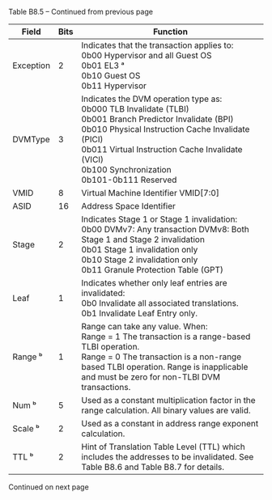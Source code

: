 Table B8.5 – Continued from previous page

| Field     | Bits | Function                                                                                                                                                                                                                                                                                     |
|-----------|------|----------------------------------------------------------------------------------------------------------------------------------------------------------------------------------------------------------------------------------------------------------------------------------------------|
| Exception | 2    | Indicates that the transaction applies to: </br> 0b00 Hypervisor and all Guest OS </br> 0b01 EL3 ᵃ </br> 0b10 Guest OS </br> 0b11 Hypervisor                                                                                                                                                 |
| DVMType   | 3    | Indicates the DVM operation type as: </br> 0b000 TLB Invalidate (TLBI) </br> 0b001 Branch Predictor Invalidate (BPI) </br> 0b010 Physical Instruction Cache Invalidate (PICI) </br> 0b011 Virtual Instruction Cache Invalidate (VICI) </br> 0b100 Synchronization </br> 0b101-0b111 Reserved |
| VMID      | 8    | Virtual Machine Identifier VMID[7:0]                                                                                                                                                                                                                                                         |
| ASID      | 16   | Address Space Identifier                                                                                                                                                                                                                                                                     |
| Stage     | 2    | Indicates Stage 1 or Stage 1 invalidation: </br> 0b00 DVMv7: Any transaction DVMv8: Both Stage 1 and Stage 2 invalidation </br> 0b01 Stage 1 invalidation only </br> 0b10 Stage 2 invalidation only </br> 0b11 Granule Protection Table (GPT)                                                |
| Leaf      | 1    | Indicates whether only leaf entries are invalidated: </br> 0b0 Invalidate all associated translations. </br> 0b1 Invalidate Leaf Entry only.                                                                                                                                                 |
| Range ᵇ   | 1    | Range can take any value. When: </br> Range = 1 The transaction is a range-based TLBI operation. </br> Range = 0 The transaction is a non-range based TLBI operation. Range is inapplicable and must be zero for non-TLBI DVM transactions.                                                  |
| Num ᵇ     | 5    | Used as a constant multiplication factor in the range calculation. All binary values are valid.                                                                                                                                                                                              |
| Scale ᵇ   | 2    | Used as a constant in address range exponent calculation.                                                                                                                                                                                                                                    |
| TTL ᵇ     | 2    | Hint of Translation Table Level (TTL) which includes the addresses to be invalidated. See Table B8.6 and Table B8.7 for details.                                                                                                                                                             |

Continued on next page